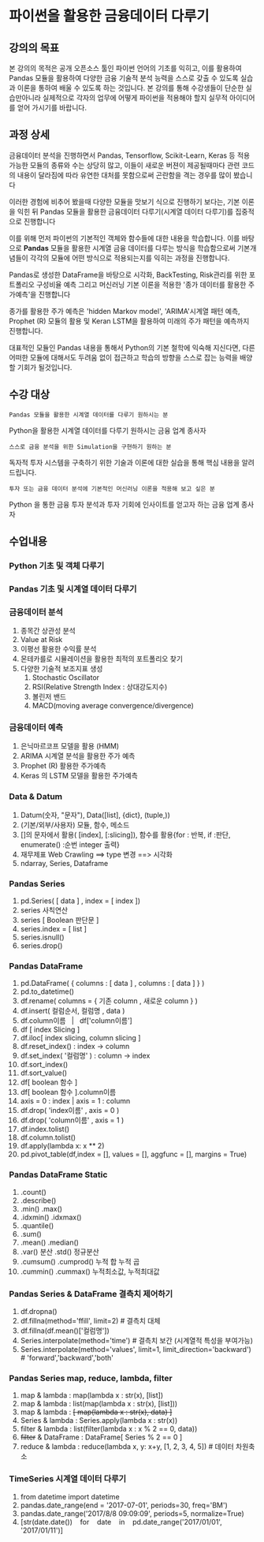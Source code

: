 # 파이썬을 활용한 금융데이터 다루기


## 강의의 목표

본 강의의 목적은 공개 오픈소스 툴인 파이썬 언어의 기초를 익히고, 이를 활용하여 Pandas 모듈을 활용하여 다양한 금융 기술적 분석 능력을 스스로 갖출 수 있도록 실습과 이론을 통하여 배울 수 있도록 하는 것입니다. 본 강의를 통해 수강생들이 단순한 실습만아니라 실제적으로 각자의 업무에 어떻게 파이썬을 적용해야 할지 실무적 아이디어를 얻어 가시기를 바랍니다.


## 과정 상세

금융데이터 분석을 진행하면서 Pandas, Tensorflow, Scikit-Learn, Keras 등 적용 가능한 모듈의 종류와 수는 상당히 많고, 이들이 새로운 버젼이 제공될때마다 관련 코드의 내용이 달라짐에 따라 유연한 대처를 못함으로써 곤란함을 격는 경우를 많이 봤습니다 

이러한 경험에 비추어 봤을때 다양한 모듈을 맛보기 식으로 진행하기 보다는, 기본 이론을 익힌 뒤 Pandas 모듈을 활용한 금융데이터 다루기(시계열 데이터 다루기)를 집중적으로 진행합니다 

이를 위해 먼저 파이썬의 기본적인 객체와 함수들에 대한 내용을 학습합니다. 이를 바탕으로 **Pandas** 모듈을 활용한 시계열 금융 데이터를 다루는 방식을 학습함으로써 기본개념들이 각각의 모듈에 어떤 방식으로 적용되는지를 익히는 과정을 진행합니다.

Pandas로 생성한 DataFrame을 바탕으로 시각화, BackTesting, Risk관리를 위한 포트폴리오 구성비율 예측 그리고 머신러닝 기본 이론을 적용한 '종가 데이터를 활용한 주가예측'을 진행합니다

종가를 활용한 주가 예측은 'hidden Markov model', 'ARIMA'시계열 패턴 예측, Prophet (R) 모듈의 활용 및 Keran LSTM을 활용하여 미래의 주가 패턴을 예측까지 진행합니다.

대표적인 모듈인 Pandas 내용을 통해서 Python의 기본 철학에 익숙해 지신다면, 다른 어떠한 모듈에 대해서도 두려움 없이 접근하고 학습의 방향을 스스로 잡는 능력을 배양할 기회가 될것입니다.


## 수강 대상
    Pandas 모듈을 활용한 시계열 데이터를 다루기 원하시는 분 

Python을 활용한 시계열 데이터를 다루기 원하시는 금융 업계 종사자

    스스로 금융 분석을 위한 Simulation을 구현하기 원하는 분

독자적 투자 시스템을 구축하기 위한 기술과 이론에 대한 실습을 통해 핵심 내용을 알려드립니다.

    투자 또는 금융 데이터 분석에 기본적인 머신러닝 이론을 적용해 보고 싶은 분

Python 을 통한 금융 투자 분석과 투자 기회에 인사이트를 얻고자 하는 금융 업계 종사자



## 수업내용 

### Python 기초 및 객체 다루기

### Pandas 기초 및 시계열 데이터 다루기

### 금융데이터 분석
1. 종목간 상관성 분석
2. Value at Risk
3. 이평선 활용한 수익률 분석
4. 몬테카를로 시뮬레이션을 활용한 최적의 포트폴리오 찾기
5. 다양한 기술적 보조지표 생성
    1. Stochastic Oscillator
    2. RSI(Relative Strength Index : 상대강도지수)
    3. 볼린저 밴드
    4. MACD(moving average convergence/divergence)

### 금융데이터 예측
1. 은닉마르코프 모델을 활용 (HMM)
1. ARIMA 시계열 분석을 활용한 주가 예측
2. Prophet (R) 활용한 주가예측
3. Keras 의 LSTM 모델을 활용한 주가예측





### **Data & Datum**
1. Datum(숫자, "문자"), Data([list], {dict}, (tuple,))
1. (기본/외부/사용자) 모듈, 함수, 메소드
1. []의 문자에서 활용( [index], [:slicing]), 함수를 활용{for : 반복, if :판단, enumerate() :순번 integer 출력}
1. 재무제표 Web Crawling ==> type 변경 ==> 시각화
1. ndarray, Series, Dataframe

### **Pandas Series**
1. pd.Series( [ data ] , index = [ index ])
1. series 사칙연산
1. series [ Boolean 판단문 ]
1. series.index = [ list ]
1. series.isnull()
1. series.drop()

### **Pandas DataFrame**
1. pd.DataFrame( { columns :  [ data ] , columns :  [ data ] } )
1. pd.to_datetime()
1. df.rename( columns = { 기존 column , 새로운 column } )
1. df.insert( 컬럼순서,  컬럼명 ,  data )
1. df.column이름 &nbsp; | &nbsp; df['column이름']
1. df [ index Slicing ]
1. df.iloc[ index slicing,  column slicing ]
1. df.reset_index()        :  index  -> column
1. df.set_index( '컬럼명' ) :  column -> index
1. df.sort_index()
1. df.sort_value()
1. df[ boolean 함수 ]
1. df[ boolean 함수 ].column이름
1. axis = 0 : index | axis = 1 : column
1. df.drop( 'index이름'  , axis = 0 )
1. df.drop( 'column이름' ,  axis = 1 )
1. df.index.tolist()
1. df.column.tolist()
1. df.apply(lambda x: x ** 2)  
1. pd.pivot_table(df,index = [], values = [], aggfunc = [], margins = True)

### **Pandas DataFrame Static**
1. .count()
1. .describe()
1. .min()     .max()
1. .idxmin()  .idxmax()
1. .quantile()   
1. .sum()
1. .mean()    .median()
1. .var() 분산 .std() 정규분산
1. .cumsum()  .cumprod()  누적 합    누적 곱
1. .cummin()  .cummax()   누적최소값, 누적최대값

### **Pandas Series & DataFrame 결측치 제어하기**
1. df.dropna()
1. df.fillna(method='ffill',  limit=2)  # 결측치 대체
1. df.fillna(df.mean()['컬럼명'])   
1. Series.interpolate(method='time')    # 결측치 보간 (시계열적 특성을 부여가능)
1. Series.interpolate(method='values', limit=1, limit_direction='backward') # 'forward','backward','both'

### **Pandas Series map, reduce, lambda, filter**
1. map & lambda : map(lambda x : str(x), [list])
1. map & lambda : list(map(lambda x : str(x), [list]))
1. map & lambda : <strike>[ map(lambda x : str(x), data) ]</strike>
1. Series & lambda : Series.apply(lambda x : str(x))
1. filter & lambda : list(filter(lambda x : x % 2 == 0,  data))
1. <strike>filter</strike> & DataFrame : DataFrame[ Series % 2 == 0 ]
1. reduce & lambda : reduce(lambda x, y: x+y, [1, 2, 3, 4, 5])      # 데이터 차원축소

### **TimeSeries 시계열 데이터 다루기**
1. from datetime import datetime
1. pandas.date_range(end = '2017-07-01', periods=30, freq='BM')  
1. pandas.date_range('2017/8/8 09:09:09', periods=5, normalize=True)
1. [str(date.date()) &nbsp;&nbsp; for &nbsp;&nbsp; date &nbsp;&nbsp; in &nbsp;&nbsp; pd.date_range('2017/01/01', '2017/01/11')]